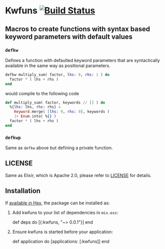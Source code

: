 # Kwfuns [![Build Status](https://travis-ci.org/RobertDober/lab42_defkw.svg)](https://travis-ci.org/RobertDober/lab42_defkw)

## Macros to create functions with syntax based keyword parameters with default values


###  `defkw`

Defines a function with defaulted keyword parameters that are syntactically
available in the same way as positional parameters.

```elixir
defkw multiply_sum( factor, lhs: 0, rhs: 1 ) do
  factor * ( lhs + rhs )
end
```

would compile to the following code

```elixir
def multiply_sum( factor, keywords // [] ) do
  %{lhs: lhs, rhs: rhs} =
    Keyword.merge( [lhs: 0, rhs: 0], keywords ) 
    |> Enum.into( %{} )
  factor * ( lhs + rhs )
end
```

### `defkwp`

Same as `defkw` above but defining a private function.

## LICENSE

Same as Elixir, which is Apache 2.0, please refer to [LICENSE](LICENSE) for details.

## Installation

If [available in Hex](https://hex.pm/docs/publish), the package can be installed as:

  1. Add kwfuns to your list of dependencies in `mix.exs`:

        def deps do
          [{:kwfuns, "~> 0.0.1"}]
        end

  2. Ensure kwfuns is started before your application:

        def application do
          [applications: [:kwfuns]]
        end
